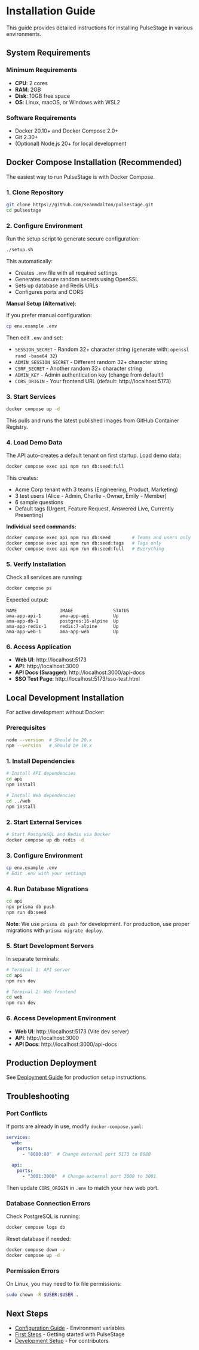 # Installation Guide

This guide provides detailed instructions for installing PulseStage in various environments.

## System Requirements

### Minimum Requirements
- **CPU**: 2 cores
- **RAM**: 2GB
- **Disk**: 10GB free space
- **OS**: Linux, macOS, or Windows with WSL2

### Software Requirements
- Docker 20.10+ and Docker Compose 2.0+
- Git 2.30+
- (Optional) Node.js 20+ for local development

## Docker Compose Installation (Recommended)

The easiest way to run PulseStage is with Docker Compose.

### 1. Clone Repository

```bash
git clone https://github.com/seanmdalton/pulsestage.git
cd pulsestage
```

### 2. Configure Environment

Run the setup script to generate secure configuration:

```bash
./setup.sh
```

This automatically:
- Creates `.env` file with all required settings
- Generates secure random secrets using OpenSSL
- Sets up database and Redis URLs
- Configures ports and CORS

**Manual Setup (Alternative)**:

If you prefer manual configuration:

```bash
cp env.example .env
```

Then edit `.env` and set:
- `SESSION_SECRET` - Random 32+ character string (generate with: `openssl rand -base64 32`)
- `ADMIN_SESSION_SECRET` - Different random 32+ character string
- `CSRF_SECRET` - Another random 32+ character string
- `ADMIN_KEY` - Admin authentication key (change from default!)
- `CORS_ORIGIN` - Your frontend URL (default: http://localhost:5173)

### 3. Start Services

```bash
docker compose up -d
```

This pulls and runs the latest published images from GitHub Container Registry.

### 4. Load Demo Data

The API auto-creates a default tenant on first startup. Load demo data:

```bash
docker compose exec api npm run db:seed:full
```

This creates:
- Acme Corp tenant with 3 teams (Engineering, Product, Marketing)
- 3 test users (Alice - Admin, Charlie - Owner, Emily - Member)  
- 6 sample questions
- Default tags (Urgent, Feature Request, Answered Live, Currently Presenting)

**Individual seed commands:**
```bash
docker compose exec api npm run db:seed        # Teams and users only
docker compose exec api npm run db:seed:tags   # Tags only
docker compose exec api npm run db:seed:full   # Everything
```

### 5. Verify Installation

Check all services are running:

```bash
docker compose ps
```

Expected output:
```
NAME                IMAGE               STATUS
ama-app-api-1       ama-app-api         Up
ama-app-db-1        postgres:16-alpine  Up
ama-app-redis-1     redis:7-alpine      Up
ama-app-web-1       ama-app-web         Up
```

### 6. Access Application

- **Web UI**: http://localhost:5173
- **API**: http://localhost:3000
- **API Docs (Swagger)**: http://localhost:3000/api-docs
- **SSO Test Page**: http://localhost:5173/sso-test.html

## Local Development Installation

For active development without Docker:

### Prerequisites

```bash
node --version  # Should be 20.x
npm --version   # Should be 10.x
```

### 1. Install Dependencies

```bash
# Install API dependencies
cd api
npm install

# Install Web dependencies
cd ../web
npm install
```

### 2. Start External Services

```bash
# Start PostgreSQL and Redis via Docker
docker compose up db redis -d
```

### 3. Configure Environment

```bash
cp env.example .env
# Edit .env with your settings
```

### 4. Run Database Migrations

```bash
cd api
npx prisma db push
npm run db:seed
```

**Note**: We use `prisma db push` for development. For production, use proper migrations with `prisma migrate deploy`.

### 5. Start Development Servers

In separate terminals:

```bash
# Terminal 1: API server
cd api
npm run dev

# Terminal 2: Web frontend
cd web
npm run dev
```

### 6. Access Development Environment

- **Web UI**: http://localhost:5173 (Vite dev server)
- **API**: http://localhost:3000
- **API Docs**: http://localhost:3000/api-docs

## Production Deployment

See [Deployment Guide](../deployment/production.md) for production setup instructions.

## Troubleshooting

### Port Conflicts

If ports are already in use, modify `docker-compose.yaml`:

```yaml
services:
  web:
    ports:
      - "8080:80"  # Change external port 5173 to 8080
  
  api:
    ports:
      - "3001:3000"  # Change external port 3000 to 3001
```

Then update `CORS_ORIGIN` in `.env` to match your new web port.

### Database Connection Errors

Check PostgreSQL is running:

```bash
docker compose logs db
```

Reset database if needed:

```bash
docker compose down -v
docker compose up -d
```

### Permission Errors

On Linux, you may need to fix file permissions:

```bash
sudo chown -R $USER:$USER .
```

## Next Steps

- [Configuration Guide](configuration.md) - Environment variables
- [First Steps](first-steps.md) - Getting started with PulseStage
- [Development Setup](../development/setup.md) - For contributors
